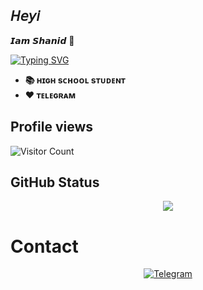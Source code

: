 ## 𝘏𝘦𝘺𝘪
𝙄𝙖𝙢 𝙎𝙝𝙖𝙣𝙞𝙙 🥳

[![Typing SVG](https://readme-typing-svg.herokuapp.com/?lines=Welcome+to+My+GitHub+Profile)](https://git.io/typing-svg)

- **📚 ʜɪɢʜ sᴄʜᴏᴏʟ sᴛᴜᴅᴇɴᴛ**
- **❤️ ᴛᴇʟᴇɢʀᴀᴍ**

## Profile views
![Visitor Count](https://profile-counter.glitch.me/{Nihaal-TG}/count.svg)
## GitHub Status
<p align="center">
<img src="https://github-readme-stats.vercel.app/api?username=Nihaal-TG&theme=highcontrast" align="center">
</p>

# Contact
<p align="center">
<a href="https://t.me/heyboy2004"><img alt="Telegram" src="https://img.shields.io/badge/Telegram-2CA5E0?style=for-the-badge&logo=telegram&logoColor=white"/></a>
</p>
